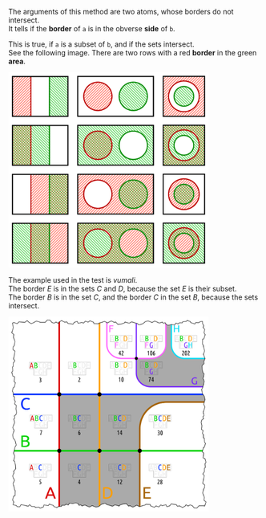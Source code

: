 The arguments of this method are two atoms, whose borders do not intersect.<br>
It tells if the **border** of `a` is in the obverse **side** of `b`.

This is true, if `a` is a subset of `b`, and if the sets intersect.<br>
See the following image. There are two rows with a red **border** in the green **area**.

<a href="https://commons.wikimedia.org/wiki/File:Intersections_of_two_sets_and_their_complements.svg">
    <img src="_img/noncrossing_splits.svg" width="400px">
</a>

The example used in the test is _vumali_.<br>
The border _E_ is in the sets _C_ and _D_, because the set _E_ is their subset.<br>
The border _B_ is in the set _C_, and the border _C_ in the set _B_, because the sets intersect.

<a href="https://commons.wikimedia.org/wiki/File:EuDi;_vumali.svg">
    <img src="../../examples/e10_gap_variants_basiga/_img/vumali.svg" width="400px">
</a>
